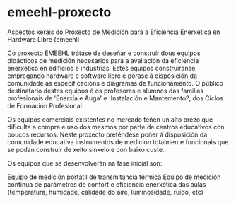 # emeehl-proxecto
Aspectos xerais do Proxecto de Medición para a Eficiencia Enerxética en Hardware Libre (emeehlI


Co proxecto EMEEHL trátase de deseñar e construír dous equipos didácticos de medición necesarios para a avaliación da eficiencia enerxética en edificios e industrias. Estes equipos construiranse empregando hardware e software libre e porase á disposición da comunidade as especificaciòns e diagramas de funcionamento. O público destinatario destes equipos é os profesores e alumnos das familias profesionais de 'Enerxía e Auga' e 'Instalación e Mantemento?, dos Ciclos de Formación Profesional.

Os equipos comerciais existentes no mercado teñen un alto prezo que dificulta a compra e uso dos mesmos por parte de centros educativos con poucos recursos. Neste proxecto preténdese poñer á disposición da comunidade educativa instrumentos de medición totalmente funcionais que se podan construir de xeito sinxelo e con baixo custe.

Os equipos que se desenvolverán na fase inicial son:

Equipo de medición portátil de transmitancia térmica
Equipo de medición contínua de parámetros de confort e eficiencia enerxética das aulas (temperatura, humidade, calidade do aire, luminosidade, ruído, etc)
